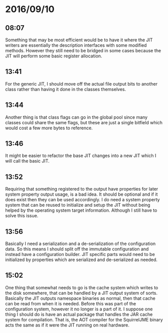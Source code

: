 # 2016/09/10

## 08:07

Something that may be most efficient would be to have it where the JIT writers
are essentially the description interfaces with some modified methods. However
they still need to be bridged in some cases because the JIT will perform
some basic register allocation.

## 13:41

For the generic JIT, I should move off the actual file output bits to another
class rather than having it done in the classes themselves.

## 13:44

Another thing is that class flags can go in the global pool since many classes
could share the same flags, but these are just a single bitfield which would
cost a few more bytes to reference.

## 13:46

It might be easier to refactor the base JIT changes into a new JIT which I
will call the basic JIT.

## 13:52

Requiring that something registered to the output have properties for later
system property output usage, is a bad idea. It should be optional and if it
does exist then they can be used accordingly. I do need a system property
system that can be reused to initialize and setup the JIT without being
helped by the operating system target information. Although I still have to
solve this issue.

## 13:56

Basically I need a serialization and a de-serialization of the configuration
data. So this means I should split off the immutable configuration and instead
have a configuration builder. JIT specific parts would need to be initialized
by properties which are serialized and de-serialized as needed.

## 15:02

One thing that somewhat needs to go is the cache system which writes to the
disk somewhere, that can be handled by a JIT output system of sorts. Basically
the JIT outputs namespace binaries as normal, then that cache can be read from
when it is needed. Before this was part of the configuration system, however
it no longer is a part of it. I suppose one thing I should do is have an actual
package that handles the JAR cache system for compilation. That is, the AOT
compiler for the SquirrelJME binary acts the same as if it were the JIT
running on real hardware.

